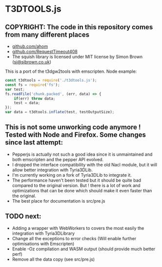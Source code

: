 # T3DTOOLS.js

## COPYRIGHT: The code in this repository comes from many different places
* [github.com/ahom](http://github.com/ahom)
* [github.com/RequestTimeout408](http://github.com/RequestTimeout408)
* The squish library is licensed under MIT license by Simon Brown (si@sjbrown.co.uk)

This is a port of the t3dgw2tools with emscripten.
Node example:

```javascript
const t3dtools = require('./t3dtools.js');
const fs = require('fs');
var test;
fs.readFile('chunk.packed', (err, data) => {
    if(err) throw data;
    test = data;
});
var data = t3dtools.inflate(test, testOutputSize);
```

## This is not some unworking code anymore ! Tested with Node and Firefox. Some changes since last attempt:
* Pepperjs is actually not such a good idea since it is unmaintained and both emscripten and the pepper API evolved.
* I dropped the interface compatibility with the old Nacl module, but it will allow better integration with Tyria3DLib.
* I'm currently working on a fork of Tyria3DLib to integrate it.
* The performance haven't been tested but it should be quite bad compared to the original version. But !
  there is a lot of work and optimizations that can be done which should make it even faster than the original.
* The best place for documentation is src/pre.js

## TODO next:
* Adding a wrapper with WebWorkers to covers the most easily the integration with Tyria3DLibrary
* Change all the exceptions to error checks (Will enable further optimisations with Emscripten)
* Enable -Oz compilation and WASM output (should provide much better perf)
* Remove all the data copy (see src/pre.js)
 
